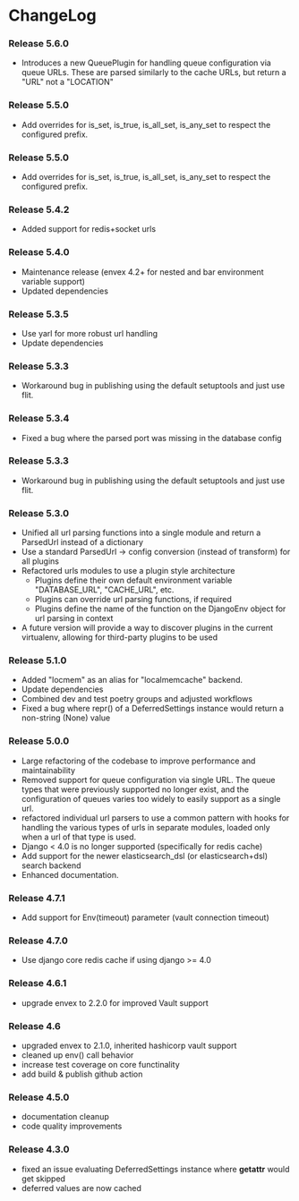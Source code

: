 # ChangeLog

### Release 5.6.0

- Introduces a new QueuePlugin for handling queue configuration via queue URLs.
  These are parsed similarly to the cache URLs, but return a "URL" not a "LOCATION"

### Release 5.5.0

- Add overrides for is_set, is_true, is_all_set, is_any_set to respect
  the configured prefix.

### Release 5.5.0

- Add overrides for is_set, is_true, is_all_set, is_any_set to respect
  the configured prefix.

### Release 5.4.2

 - Added support for redis+socket urls

### Release 5.4.0

 - Maintenance release (envex 4.2+ for nested and bar environment variable support)
 - Updated dependencies

### Release 5.3.5

- Use yarl for more robust url handling
- Update dependencies

### Release 5.3.3

- Workaround bug in publishing using the default setuptools and just use flit.

### Release 5.3.4

- Fixed a bug where the parsed port was missing in the database config

### Release 5.3.3

- Workaround bug in publishing using the default setuptools and just use flit.

### Release 5.3.0

- Unified all url parsing functions into a single module and return a ParsedUrl instead of a dictionary
- Use a standard ParsedUrl -> config conversion (instead of transform) for all plugins
- Refactored urls modules to use a plugin style architecture
  - Plugins define their own default environment variable "DATABASE_URL", "CACHE_URL", etc.
  - Plugins can override url parsing functions, if required
  - Plugins define the name of the function on the DjangoEnv object for url parsing in context
- A future version will provide a way to discover plugins in the current virtualenv, allowing for third-party plugins to be used

### Release 5.1.0

- Added "locmem" as an alias for "localmemcache" backend.
- Update dependencies
- Combined dev and test poetry groups and adjusted workflows
- Fixed a bug where repr() of a DeferredSettings instance would return a non-string (None) value

### Release 5.0.0

- Large refactoring of the codebase to improve performance and maintainability
- Removed support for queue configuration via single URL.
  The queue types that were previously supported no longer exist, and the configuration of queues varies too widely to easily support as a single url.
- refactored individual url parsers to use a common pattern with
  hooks for handling the various types of urls in separate modules, loaded only when a url of that type is used.
- Django < 4.0 is no longer supported (specifically for redis cache)
- Add support for the newer elasticsearch_dsl (or elasticsearch+dsl) search backend
- Enhanced documentation.

### Release 4.7.1

- Add support for Env(timeout) parameter (vault connection timeout)

### Release 4.7.0

- Use django core redis cache if using django >= 4.0

### Release 4.6.1

- upgrade envex to 2.2.0 for improved Vault support

### Release 4.6

- upgraded envex to 2.1.0, inherited hashicorp vault support
- cleaned up env() call behavior
- increase test coverage on core functinality
- add build & publish github action

### Release 4.5.0

- documentation cleanup
- code quality improvements

### Release 4.3.0

- fixed an issue evaluating DeferredSettings instance where __getattr__ would get skipped
- deferred values are now cached
